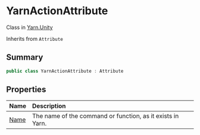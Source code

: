 # YarnActionAttribute

Class in [Yarn.Unity](/api/csharp/yarn.unity.md)

Inherits from `Attribute`

## Summary



```csharp
public class YarnActionAttribute : Attribute
```

## Properties

|Name|Description|
|:---|:---|
|[Name](/api/csharp/yarn.unity.yarnactionattribute.name.md)|The name of the command or function, as it exists in Yarn.|

